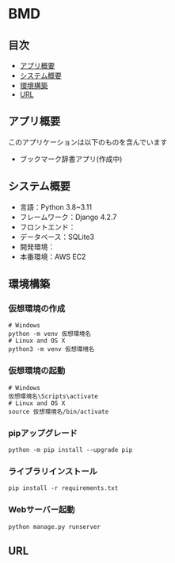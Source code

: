 # BMD

## 目次
- [アプリ概要](#アプリ概要)
- [システム概要](#システム概要)
- [環境構築](#環境構築)
- [URL](#URL)

## アプリ概要
このアプリケーションは以下のものを含んでいます
- ブックマーク辞書アプリ(作成中)
## システム概要
- 言語：Python 3.8~3.11
- フレームワーク：Django 4.2.7
- フロントエンド：
- データベース：SQLite3
- 開発環境：
- 本番環境：AWS EC2

## 環境構築
### 仮想環境の作成
```
# Windows
python -m venv 仮想環境名
# Linux and OS X
python3 -m venv 仮想環境名
```
### 仮想環境の起動
```
# Windows
仮想環境名\Scripts\activate
# Linux and OS X
source 仮想環境名/bin/activate
```

### pipアップグレード
```
python -m pip install --upgrade pip
```

### ライブラリインストール
```
pip install -r requirements.txt
```

### Webサーバー起動
```
python manage.py runserver
```

## URL
